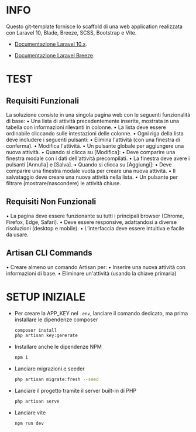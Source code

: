
# INFO

Questo git-template fornisce lo scaffold di una web application realizzata con Laravel 10, Blade, Breeze, SCSS, Bootstrap e Vite. 

- [Documentazione Laravel 10.x](https://laravel.com/docs/10.x).

- [Documentazione Laravel Breeze](https://laravel.com/docs/10.x/starter-kits).

# TEST
## Requisiti Funzionali
 La soluzione consiste in una singola pagina web con le seguenti 
	funzionalità di base:
 • Una lista di attività precedentemente inserite, mostrata in una 
	tabella con informazioni rilevanti in colonne.
 • La lista deve essere ordinabile cliccando sulle intestazioni delle 
	colonne.
 • Ogni riga della lista deve includere i seguenti pulsanti:
 • Elimina l'attività (con una finestra di conferma).
 • Modifica l'attività.
 • Un pulsante globale per aggiungere una nuova attività.
 • Quando si clicca su [Modifica]:
 • Deve comparire una finestra modale con i dati dell'attività 
	precompilati.
 • La finestra deve avere i pulsanti [Annulla] e [Salva].
 • Quando si clicca su [Aggiungi]:
 • Deve comparire una finestra modale vuota per creare una 
	nuova attività.
 • Il salvataggio deve creare una nuova attività nella lista.
 • Un pulsante per filtrare (mostrare/nascondere) le attività chiuse.
 ## Requisiti Non Funzionali
 • La pagina deve essere funzionante su tutti i principali browser 
	(Chrome, Firefox, Edge, Safari).
 • Deve essere responsive, adattandosi a diverse risoluzioni (desktop 
	e mobile).
 • L’interfaccia deve essere intuitiva e facile da usare.
 ## Artisan CLI Commands
 • Creare almeno un comando Artisan per:
 • Inserire una nuova attività con informazioni di base.
 • Eliminare un'attività (usando la chiave primaria)

# SETUP INIZIALE
- Per creare la APP_KEY nel `.env`, lanciare il comando dedicato, ma prima installare le dipendenze composer
	```bash
    composer install
	php artisan key:generate
	```
 - Installare anche le dipendenze NPM
	```bash
	npm i
	```
- Lanciare migrazioni e seeder
	```bash
	php artisan migrate:fresh --seed
	```
- Lanciare il progetto tramite il server built-in di PHP
	```bash
	php artisan serve
	```
- Lanciare vite
	```bash
	npm run dev
	```





